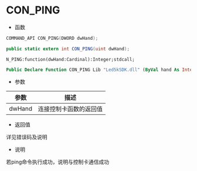 # CON_PING

- 函数

```C++
COMMAND_API CON_PING(DWORD dwHand);
```

```C#
public static extern int CON_PING(uint dwHand);
```

```Delphi
N_PING:function(dwHand:Cardinal):Integer;stdcall;
```

```vb
Public Declare Function CON_PING Lib "Led5kSDK.dll" (ByVal hand As Integer) As Double
```

- 参数

| 参数   | 描述                   |
| ------ | ---------------------- |
| dwHand | 连接控制卡函数的返回值 |

- 返回值

详见错误码及说明

- 说明

若ping命令执行成功，说明与控制卡通信成功